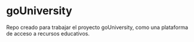 # goUniversity
Repo creado para trabajar el proyecto goUniversity, como una plataforma de acceso a recursos educativos.

